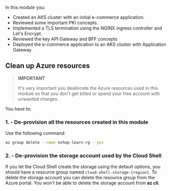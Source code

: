 In this module you:

- Created an AKS cluster with an initial e-commerce application.
- Reviewed some important PKI concepts.
- Implemented a TLS termination using the NGINX ingress controller and Let's Encrypt.
- Reviewed the key API Gateway and BFF concepts
- Deployed the e-commerce application to an AKS cluster with Application Gateway.

## Clean up Azure resources

> **IMPORTANT**
>
> It's very important you deallocate the Azure resources used in this module so that you don't get billed or spend your free account with unwanted charges.

You have to:

### 1. - De-provision all the resources created in this module

Use the following command:

```bash
az group delete --name eshop-learn-rg --yes
```

### 2. - De-provision the storage account used by the Cloud Shell

If you let the Cloud Shell create the storage using the default options, you should have a resource group named `cloud-shell-storage-{region}`. To delete the storage account you can delete the resource group from the Azure portal. You won't be able to delete the storage account from **az cli**.
